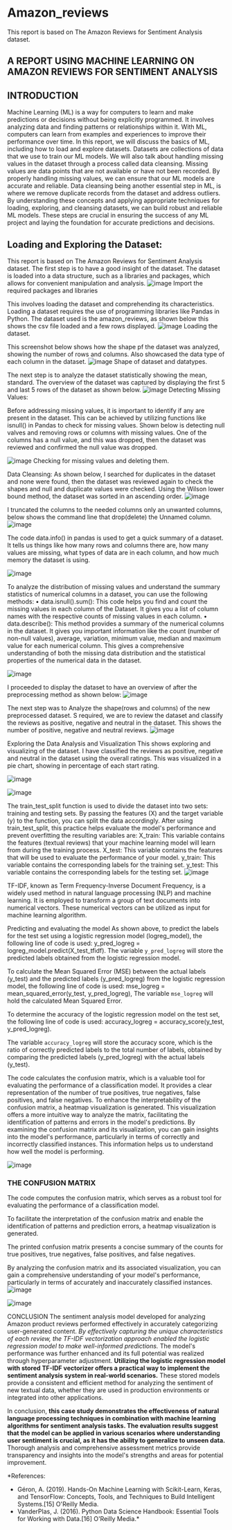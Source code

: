 # Amazon_reviews
This report is based on The Amazon Reviews for Sentiment Analysis dataset. 
## A REPORT USING MACHINE LEARNING ON AMAZON REVIEWS FOR SENTIMENT ANALYSIS
## INTRODUCTION
Machine Learning (ML) is a way for computers to learn and make predictions or decisions without being explicitly programmed. It involves analyzing data and finding patterns or relationships within it. With ML, computers can learn from examples and experiences to improve their performance over time.
In this report, we will discuss the basics of ML, including how to load and explore datasets. Datasets are collections of data that we use to train our ML models. We will also talk about handling missing values in the dataset through a process called data cleansing. Missing values are data points that are not available or have not been recorded. By properly handling missing values, we can ensure that our ML models are accurate and reliable. Data cleansing being another essential step in ML, is where we remove duplicate records from the dataset and address outliers. By understanding these concepts and applying appropriate techniques for loading, exploring, and cleansing datasets, we can build robust and reliable ML models. These steps are crucial in ensuring the success of any ML project and laying the foundation for accurate predictions and decisions.

## Loading and Exploring the Dataset:
This report is based on The Amazon Reviews for Sentiment Analysis dataset. The first step is to have a good insight of the dataset. The dataset is loaded into a data structure, such as a libraries and packages, which allows for convenient manipulation and analysis.
 ![image](https://github.com/user-attachments/assets/543d74f0-cdf9-4ec7-b058-472118462067)
 Import the required packages and libraries

This involves loading the dataset and comprehending its characteristics. Loading a dataset requires the use of programming libraries like Pandas in Python. The dataset used is the amazon_reviews, as shown below this shows the csv file loaded and a few rows displayed.
 ![image](https://github.com/user-attachments/assets/f2532d06-6802-44c5-8022-b7d5c8cf5297)
 Loading the dataset.
 
This screenshot below shows how the shape pf the dataset was analyzed, showing the number of rows and columns. Also showcased the data type of each column in the dataset.
![image](https://github.com/user-attachments/assets/8c986d7f-d7f0-4a12-aabc-0d8a5833538f)
Shape of dataset and datatypes.

The next step is to analyze the dataset statistically showing the mean, standard. The overview of the dataset was captured by displaying the first 5 and last 5 rows of the dataset as shown below.
 ![image](https://github.com/user-attachments/assets/c46c7194-920f-4d3c-809e-1b464c86f5f1)
Detecting Missing Values:

Before addressing missing values, it is important to identify if any are present in the dataset. This can be achieved by utilizing functions like isnull() in Pandas to check for missing values. Shown below is detecting null valves and removing rows or columns with missing values. One of the columns has a null value, and this was dropped, then the dataset was reviewed and confirmed the null value was dropped.

![image](https://github.com/user-attachments/assets/bf22609c-4d0a-4b44-9bc6-b1dfeec4126f)
Checking for missing values and deleting them.

Data Cleansing: As shown below, I searched for duplicates in the dataset and none were found, then the dataset was reviewed again to check the shapes and null and duplicate values were checked. Using the Wilson lower bound method, the dataset was sorted in an ascending order.
 ![image](https://github.com/user-attachments/assets/448250cd-c52d-4607-8e0e-88217ad74466)

I truncated the columns to the needed columns only an unwanted columns,  below shows the command line that drop(delete) the Unnamed column. 
 ![image](https://github.com/user-attachments/assets/4f4ac9ef-0671-4ea9-8c23-5f66b65ecd38)

The code data.info() in pandas is used to get a quick summary of a dataset. It tells us things like how many rows and columns there are, how many values are missing, what types of data are in each column, and how much memory the dataset is using.
 
![image](https://github.com/user-attachments/assets/db19fafb-9a7b-442e-a11c-0fc0385f15e7)

To analyze the distribution of missing values and understand the summary statistics of numerical columns in a dataset, you can use the following methods:
•	data.isnull().sum(): This code helps you find and count the missing values in each column of the Dataset. It gives you a list of column names with the respective counts of missing values in each column.
•	data.describe(): This method provides a summary of the numerical columns in the dataset. It gives you important information like the count (number of non-null values), average, variation, minimum value, median and maximum value for each numerical column. This gives a comprehensive understanding of both the missing data distribution and the statistical properties of the numerical data in the dataset.
 
![image](https://github.com/user-attachments/assets/3fb9ccb7-1242-4a6c-b23a-9b730e2bbc67)

I proceeded to display the dataset to have an overview of after the preprocessing method as shown below:
 ![image](https://github.com/user-attachments/assets/7d6e16ef-5366-4e23-a2ce-1571743058e4)

The next step was to Analyze the shape(rows and columns) of the new preprocessed dataset. S required, we are to review the dataset and classify the reviews as positive, negative and neutral in the dataset. This shows the number of positive, negative and neutral reviews.
 ![image](https://github.com/user-attachments/assets/dcbefb17-da06-4f34-89a2-d1a72d74b19a)

Exploring the Data Analysis and Visualization
This shows exploring and visualizing of the dataset. I have classified the reviews as positive, negative and neutral in the dataset  using the overall ratings. This was visualized in a pie chart, showing in percentage of each start rating. 

 ![image](https://github.com/user-attachments/assets/7415ee9f-1763-4931-b828-36d06a4ed7a4)

 ![image](https://github.com/user-attachments/assets/ab28e534-a281-4be2-a883-e8061589ce78)


The train_test_split function is used to divide the dataset into two sets: training and testing sets. By passing the features (X) and the target variable (y) to the function, you can split the data accordingly. After using train_test_split, this practice helps evaluate the model's performance and prevent overfitting the resulting variables are:
X_train: This variable contains the features (textual reviews) that your machine learning model will learn from during the training process.
X_test: This variable contains the features that will be used to evaluate the performance of your model.
y_train: This variable contains the corresponding labels for the training set.
y_test: This variable contains the corresponding labels for the testing set.
 ![image](https://github.com/user-attachments/assets/a73f1ab4-f343-49fa-9ba1-74fde3f510b2)

TF-IDF, known as Term Frequency-Inverse Document Frequency, is a widely used method in natural language processing (NLP) and machine learning. It is employed to transform a group of text documents into numerical vectors. These numerical vectors can be utilized as input for machine learning algorithm.
 
Predicting and evaluating the model
As shown above, to predict the labels for the test set using a logistic regression model (logreg_model), the following line of code is used: y_pred_logreg = logreg_model.predict(X_test_tfidf). The variable `y_pred_logreg` will store the predicted labels obtained from the logistic regression model.

To calculate the Mean Squared Error (MSE) between the actual labels (y_test) and the predicted labels (y_pred_logreg) from the logistic regression model, the following line of code is used:
mse_logreg = mean_squared_error(y_test, y_pred_logreg), The variable `mse_logreg` will hold the calculated Mean Squared Error.

To determine the accuracy of the logistic regression model on the test set, the following line of code is used: accuracy_logreg = accuracy_score(y_test, y_pred_logreg).

The variable `accuracy_logreg` will store the accuracy score, which is the ratio of correctly predicted labels to the total number of labels, obtained by comparing the predicted labels (y_pred_logreg) with the actual labels (y_test).

The code calculates the confusion matrix, which is a valuable tool for evaluating the performance of a classification model. It provides a clear representation of the number of true positives, true negatives, false positives, and false negatives.
To enhance the interpretability of the confusion matrix, a heatmap visualization is generated. This visualization offers a more intuitive way to analyze the matrix, facilitating the identification of patterns and errors in the model's predictions.
By examining the confusion matrix and its visualization, you can gain insights into the model's performance, particularly in terms of correctly and incorrectly classified instances. This information helps us to understand how well the model is performing.
 
![image](https://github.com/user-attachments/assets/4d715667-6302-4f3b-ba16-85f7ba43e0d1)

### THE CONFUSION MATRIX
The code computes the confusion matrix, which serves as a robust tool for evaluating the performance of a classification model.

To facilitate the interpretation of the confusion matrix and enable the identification of patterns and prediction errors, a heatmap visualization is generated.

The printed confusion matrix presents a concise summary of the counts for true positives, true negatives, false positives, and false negatives.

By analyzing the confusion matrix and its associated visualization, you can gain a comprehensive understanding of your model's performance, particularly in terms of accurately and inaccurately classified instances.
![image](https://github.com/user-attachments/assets/d609de57-6738-4162-b73a-f526a7cb3f36)

![image](https://github.com/user-attachments/assets/7552409e-ee63-4f16-ac08-2d2f321094b9)

CONCLUSION
The sentiment analysis model developed for analyzing Amazon product reviews performed effectively in accurately categorizing user-generated content. *By effectively capturing the unique characteristics of each review, the TF-IDF vectorization approach enabled the logistic regression model to make well-informed predictions.* The model's performance was further enhanced and its full potential was realized through hyperparameter adjustment.
**Utilizing the logistic regression model with stored TF-IDF vectorizer offers a practical way to implement the sentiment analysis system in real-world scenarios.** These stored models provide a consistent and efficient method for analyzing the sentiment of new textual data, whether they are used in production environments or integrated into other applications.


In conclusion, **this case study demonstrates the effectiveness of natural language processing techniques in combination with machine learning algorithms for sentiment analysis tasks. The evaluation results suggest that the model can be applied in various scenarios where understanding user sentiment is crucial, as it has the ability to generalize to unseen data.** Thorough analysis and comprehensive assessment metrics provide transparency and insights into the model's strengths and areas for potential improvement.



*References:
- Géron, A. (2019). Hands-On Machine Learning with Scikit-Learn, Keras, and TensorFlow: Concepts, Tools, and Techniques to Build Intelligent Systems.[15] O'Reilly Media.
- VanderPlas, J. (2016). Python Data Science Handbook: Essential Tools for Working with Data.[16] O'Reilly Media.*


